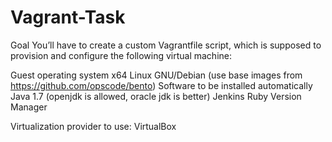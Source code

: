 Vagrant-Task
============
Goal
You’ll have to create a custom Vagrantfile script, which is supposed to provision and configure the following virtual machine:

Guest operating system
x64 Linux GNU/Debian (use base images from https://github.com/opscode/bento)
Software to be installed automatically
Java 1.7 (openjdk is allowed, oracle jdk is better)
Jenkins
Ruby Version Manager

Virtualization provider to use: VirtualBox
